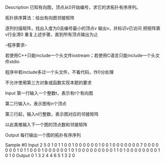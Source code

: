 Description
已知有向图，顶点从0开始编号，求它的求拓扑有序序列。

拓扑排序算法：给出有向图邻接矩阵

逐列扫描矩阵，找出入度为0且编号最小的顶点v
输出v，并标识v已访问
把矩阵第v行全清0
重复上述步骤，直到所有顶点输出为止

–程序要求–

若使用C++只能include一个头文件iostream；若使用C语言只能include一个头文件stdio

程序中若include多过一个头文件，不看代码，作0分处理

不允许使用第三方对象或函数实现本题的要求

Input
第一行输入一个整数t，表示有t个有向图

第二行输入n，表示图有n个顶点

第三行起，输入n行整数，表示图对应的邻接矩阵

以此类推输入下一个图的顶点数和邻接矩阵

Output
每行输出一个图的拓扑有序序列

Sample
#0
Input
2
5
0 1 0 1 1
0 0 1 0 0
0 0 0 0 1
0 0 1 0 0
0 0 0 0 0
7
0 0 0 0 0 0 0
1 0 1 1 0 0 0
1 0 0 0 0 0 0
1 0 1 0 0 0 0
0 0 0 0 0 1 1
0 1 0 0 0 0 0
0 0 0 1 0 1 0
Output
0 1 3 2 4 
4 6 5 1 3 2 0 